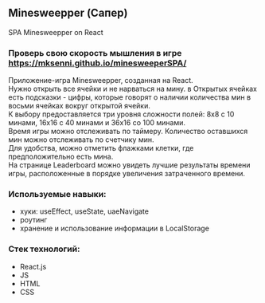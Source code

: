 ## Minesweepper (Сапер)
SPA Minesweepper on React

### Проверь свою скорость мышления в игре https://mksenni.github.io/minesweeperSPA/

<p>Приложение-игра Minesweepper, созданная на React.<br />Нужно открыть все ячейки и не нарваться на мину. в Открытых ячейках есть подсказки - цифры, которые говорят о наличии количества мин в восьми ячейках вокруг открытой ячейки.<br />К выбору предоставляется три уровня сложности полей: 8х8 с 10 минами, 16х16 с 40 минами и 36х16 со 100 минами.<br />Время игры можно отслеживать по таймеру. Количество оставшихся мин можно отслеживать по счетчику мин.<br />Для удобства, можно отметить флажками клетки, где предположительно есть мина.<br />На странице Leaderboard можно увидеть лучшие результаты времени игры, расположенные в порядке увеличения затраченного времени.</p>

### Используемые навыки:
+ хуки: useEffect, useState, uaeNavigate
+ роутинг
+ хранение и использование информации в LocalStorage

### Стeк технологий:
+ React.js
+ JS
+ HTML
+ CSS
